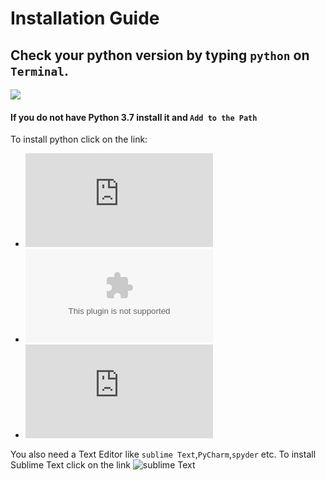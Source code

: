 # Installation Guide

## Check your python version by typing `python` on `Terminal`.
![](https://proxy.duckduckgo.com/iu/?u=http%3A%2F%2F3qeqpr26caki16dnhd19sv6by6v.wpengine.netdna-cdn.com%2Fwp-content%2Fuploads%2F2017%2F02%2FPython3-Version.png&f=1&nofb=1)
#### If you do not have Python 3.7 install it and `Add to the Path`

To install python click on the link:
* ![Linux](https://www.python.org/ftp/python/3.7.4/Python-3.7.4.tar.xz)
* ![Windows](https://www.python.org/ftp/python/3.7.4/python-3.7.4-amd64.exe)
* ![Mac](https://www.python.org/ftp/python/3.7.4/python-3.7.4-macosx10.9.pkg)

You also need a Text Editor like `sublime Text`,`PyCharm`,`spyder` etc.
To install Sublime Text click on the link
![sublime Text](https://www.sublimetext.com/3)


